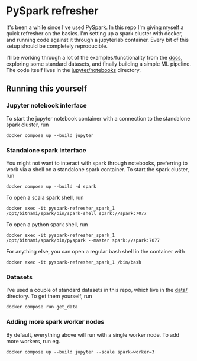 # PySpark refresher

It's been a while since I've used PySpark. In this repo I'm giving myself a quick refresher on the basics. I'm setting up a spark cluster with docker, and running code against it through a jupyterlab container. Every bit of this setup should be completely reproducible.

I'll be working through a lot of the examples/functionality from the [docs](https://spark.apache.org/docs/latest/api/python/index.html), exploring some standard datasets, and finally building a simple ML pipeline. The code itself lives in the [jupyter/notebooks](./jupyter/notebooks) directory.

## Running this yourself

### Jupyter notebook interface

To start the jupyter notebook container with a connection to the standalone spark cluster, run

```shell
docker compose up --build jupyter
```

### Standalone spark interface

You might not want to interact with spark through notebooks, preferring to work via a shell on a standalone spark container. To start the spark cluster, run

```shell
docker compose up --build -d spark
```

To open a scala spark shell, run

```shell
docker exec -it pyspark-refresher_spark_1 /opt/bitnami/spark/bin/spark-shell spark://spark:7077
```

To open a python spark shell, run

```shell
docker exec -it pyspark-refresher_spark_1 /opt/bitnami/spark/bin/pyspark --master spark://spark:7077
```

For anything else, you can open a regular bash shell in the container with

```shell
docker exec -it pyspark-refresher_spark_1 /bin/bash
```

### Datasets

I've used a couple of standard datasets in this repo, which live in the [data/](./data/) directory. To get them yourself, run

```shell
docker compose run get_data
```

### Adding more spark worker nodes

By default, everything above will run with a single worker node. To add more workers, run eg.

```shell
docker compose up --build jupyter --scale spark-worker=3
```
